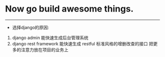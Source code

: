 # Now go build awesome things.

---

* 选择django的原因:
 1. django admin 能快速生成后台管理系统
 2. django rest framework 能快速生成 restful 标准风格的增删改查的接口
把更多的注意力放在项目的业务上
